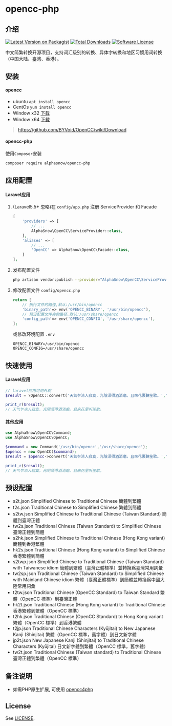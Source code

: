 # opencc-php
## 介绍
[![Latest Version on Packagist](https://img.shields.io/packagist/v/alphasnow/opencc-php.svg?style=flat-square)](https://packagist.org/packages/alphasnow/opencc-php)
[![Total Downloads](https://img.shields.io/packagist/dt/alphasnow/opencc-php.svg?style=flat-square)](https://packagist.org/packages/alphasnow/opencc-php)
[![Software License](https://img.shields.io/badge/license-MIT-brightgreen.svg?style=flat-square)](LICENSE.md)

中文简繁转换开源项目，支持词汇级别的转换、异体字转换和地区习惯用词转换（中国大陆、臺湾、香港）。  

## 安装
#### opencc
* ubuntu `apt install opencc`  
* CentOs `yum install opencc`  
* Window x32 [下载](https://ci.appveyor.com/api/projects/Carbo/opencc/artifacts/OpenCC.zip?branch=master&job=Environment:%20nodejs_version=none;%20Platform:%20x86)
* Window x64 [下载](https://ci.appveyor.com/api/projects/Carbo/opencc/artifacts/OpenCC.zip?branch=master&job=Environment:%20nodejs_version=none;%20Platform:%20x64)
  
> https://github.com/BYVoid/OpenCC/wiki/Download

#### opencc-php
使用`Composer`安装
```bash
composer require alphasnow/opencc-php
```

## 应用配置
#### Laravel应用
1. (Laravel5.5+ 忽略)在 `config/app.php` 注册 ServiceProvider 和 Facade 
    ```php
    [
        'providers' => [
            // ...
            AlphaSnow\OpenCC\ServiceProvider::class,
        ],
        'aliases' => [
            // ...
            'OpenCC' => AlphaSnow\OpenCC\Facade::class,
        ]
    ];
    ```
2. 发布配置文件

    ```bash
    php artisan vendor:publish --provider="AlphaSnow\OpenCC\ServiceProvider"
    ```
    
3. 修改配置文件 `config/opencc.php`
    ```php
    return [
        // 执行文件的路径,默认:/usr/bin/opencc
        'binary_path'=> env('OPENCC_BINARY', '/usr/bin/opencc'),
        // 预设配置文件夹的路径,默认:/usr/share/opencc
        'config_path'=> env('OPENCC_CONFIG', '/usr/share/opencc'),
    ];
    ```
   或修改环境配置 `.env`
   ```
   OPENCC_BINARY=/usr/bin/opencc
   OPENCC_CONFIG=/usr/share/opencc
   ```

## 快速使用
#### Laravel应用
```php
// laravel应用可用外观
$result = \OpenCC::convert('天氣乍涼人寂寞，光陰須得酒消磨。且來花裏聽笙歌。','t2s.json');

print_r($result);
// 天气乍凉人寂寞，光阴须得酒消磨。且来花里听笙歌。
```

#### 其他应用
```php
use AlphaSnow\OpenCC\Command;
use AlphaSnow\OpenCC\OpenCC;

$command = new Command('/usr/bin/opencc','/usr/share/opencc');
$opencc = new OpenCC($command);
$result = $opencc->convert('天氣乍涼人寂寞，光陰須得酒消磨。且來花裏聽笙歌。','t2s.json');

print_r($result);
// 天气乍凉人寂寞，光阴须得酒消磨。且来花里听笙歌。
```

## 预设配置
- s2t.json Simplified Chinese to Traditional Chinese 簡體到繁體
- t2s.json Traditional Chinese to Simplified Chinese 繁體到簡體
- s2tw.json Simplified Chinese to Traditional Chinese (Taiwan Standard) 簡體到臺灣正體
- tw2s.json Traditional Chinese (Taiwan Standard) to Simplified Chinese 臺灣正體到簡體
- s2hk.json Simplified Chinese to Traditional Chinese (Hong Kong variant) 簡體到香港繁體
- hk2s.json Traditional Chinese (Hong Kong variant) to Simplified Chinese 香港繁體到簡體
- s2twp.json Simplified Chinese to Traditional Chinese (Taiwan Standard) with Taiwanese idiom 簡體到繁體（臺灣正體標準）並轉換爲臺灣常用詞彙
- tw2sp.json Traditional Chinese (Taiwan Standard) to Simplified Chinese with Mainland Chinese idiom 繁體（臺灣正體標準）到簡體並轉換爲中國大陸常用詞彙
- t2tw.json Traditional Chinese (OpenCC Standard) to Taiwan Standard 繁體（OpenCC 標準）到臺灣正體
- hk2t.json Traditional Chinese (Hong Kong variant) to Traditional Chinese 香港繁體到繁體（OpenCC 標準）
- t2hk.json Traditional Chinese (OpenCC Standard) to Hong Kong variant 繁體（OpenCC 標準）到香港繁體
- t2jp.json Traditional Chinese Characters (Kyūjitai) to New Japanese Kanji (Shinjitai) 繁體（OpenCC 標準，舊字體）到日文新字體
- jp2t.json New Japanese Kanji (Shinjitai) to Traditional Chinese Characters (Kyūjitai) 日文新字體到繁體（OpenCC 標準，舊字體）
- tw2t.json Traditional Chinese (Taiwan standard) to Traditional Chinese 臺灣正體到繁體（OpenCC 標準）

## 备注说明
- 如需PHP原生扩展, 可使用 [opencc4php](https://github.com/nauxliu/opencc4php)

## License
See [LICENSE](LICENSE).